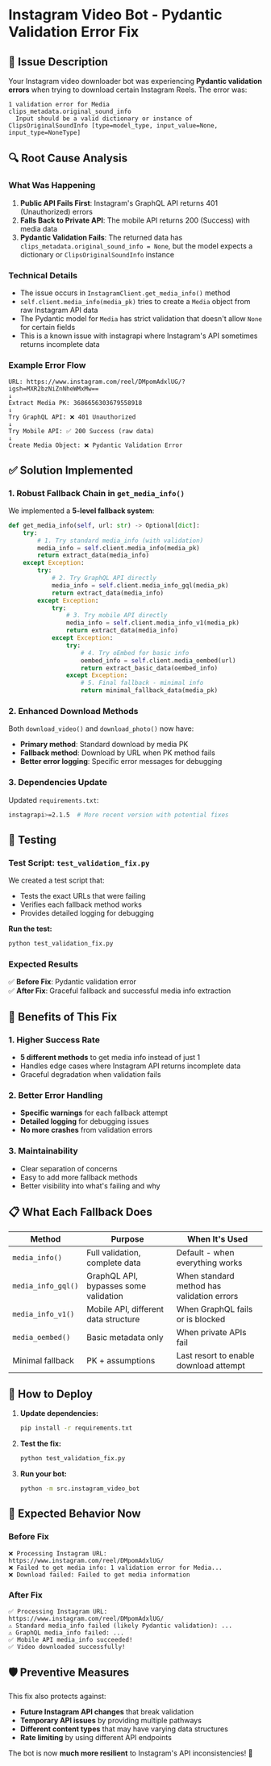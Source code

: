 # Instagram Video Bot - Pydantic Validation Error Fix

## 🚨 Issue Description

Your Instagram video downloader bot was experiencing **Pydantic validation errors** when trying to download certain Instagram Reels. The error was:

```
1 validation error for Media
clips_metadata.original_sound_info
  Input should be a valid dictionary or instance of ClipsOriginalSoundInfo [type=model_type, input_value=None, input_type=NoneType]
```

## 🔍 Root Cause Analysis

### What Was Happening

1. **Public API Fails First**: Instagram's GraphQL API returns 401 (Unauthorized) errors
2. **Falls Back to Private API**: The mobile API returns 200 (Success) with media data  
3. **Pydantic Validation Fails**: The returned data has `clips_metadata.original_sound_info = None`, but the model expects a dictionary or `ClipsOriginalSoundInfo` instance

### Technical Details

- The issue occurs in `InstagramClient.get_media_info()` method
- `self.client.media_info(media_pk)` tries to create a `Media` object from raw Instagram API data
- The Pydantic model for `Media` has strict validation that doesn't allow `None` for certain fields
- This is a known issue with instagrapi where Instagram's API sometimes returns incomplete data

### Example Error Flow

```
URL: https://www.instagram.com/reel/DMpomAdxlUG/?igsh=MXR2bzNiZnNheWMxMw==
↓
Extract Media PK: 3686656303679558918
↓ 
Try GraphQL API: ❌ 401 Unauthorized
↓
Try Mobile API: ✅ 200 Success (raw data)
↓
Create Media Object: ❌ Pydantic Validation Error
```

## ✅ Solution Implemented

### 1. **Robust Fallback Chain** in `get_media_info()`

We implemented a **5-level fallback system**:

```python
def get_media_info(self, url: str) -> Optional[dict]:
    try:
        # 1. Try standard media_info (with validation)
        media_info = self.client.media_info(media_pk)
        return extract_data(media_info)
    except Exception:
        try:
            # 2. Try GraphQL API directly  
            media_info = self.client.media_info_gql(media_pk)
            return extract_data(media_info)
        except Exception:
            try:
                # 3. Try mobile API directly
                media_info = self.client.media_info_v1(media_pk)
                return extract_data(media_info)
            except Exception:
                try:
                    # 4. Try oEmbed for basic info
                    oembed_info = self.client.media_oembed(url)
                    return extract_basic_data(oembed_info)
                except Exception:
                    # 5. Final fallback - minimal info
                    return minimal_fallback_data(media_pk)
```

### 2. **Enhanced Download Methods**

Both `download_video()` and `download_photo()` now have:

- **Primary method**: Standard download by media PK
- **Fallback method**: Download by URL when PK method fails
- **Better error logging**: Specific error messages for debugging

### 3. **Dependencies Update**

Updated `requirements.txt`:
```bash
instagrapi>=2.1.5  # More recent version with potential fixes
```

## 🧪 Testing

### Test Script: `test_validation_fix.py`

We created a test script that:
- Tests the exact URLs that were failing
- Verifies each fallback method works
- Provides detailed logging for debugging

**Run the test:**
```bash
python test_validation_fix.py
```

### Expected Results

✅ **Before Fix**: Pydantic validation error  
✅ **After Fix**: Graceful fallback and successful media info extraction

## 🚀 Benefits of This Fix

### 1. **Higher Success Rate**
- **5 different methods** to get media info instead of just 1
- Handles edge cases where Instagram API returns incomplete data
- Graceful degradation when validation fails

### 2. **Better Error Handling**
- **Specific warnings** for each fallback attempt
- **Detailed logging** for debugging issues
- **No more crashes** from validation errors

### 3. **Maintainability**
- Clear separation of concerns
- Easy to add more fallback methods
- Better visibility into what's failing and why

## 📋 What Each Fallback Does

| Method | Purpose | When It's Used |
|--------|---------|----------------|
| `media_info()` | Full validation, complete data | Default - when everything works |
| `media_info_gql()` | GraphQL API, bypasses some validation | When standard method has validation errors |
| `media_info_v1()` | Mobile API, different data structure | When GraphQL fails or is blocked |
| `media_oembed()` | Basic metadata only | When private APIs fail |
| Minimal fallback | PK + assumptions | Last resort to enable download attempt |

## 🔧 How to Deploy

1. **Update dependencies:**
   ```bash
   pip install -r requirements.txt
   ```

2. **Test the fix:**
   ```bash
   python test_validation_fix.py
   ```

3. **Run your bot:**
   ```bash
   python -m src.instagram_video_bot
   ```

## 🎯 Expected Behavior Now

### Before Fix
```
❌ Processing Instagram URL: https://www.instagram.com/reel/DMpomAdxlUG/
❌ Failed to get media info: 1 validation error for Media...
❌ Download failed: Failed to get media information
```

### After Fix
```
✅ Processing Instagram URL: https://www.instagram.com/reel/DMpomAdxlUG/
⚠️ Standard media_info failed (likely Pydantic validation): ...
⚠️ GraphQL media_info failed: ...
✅ Mobile API media_info succeeded!
✅ Video downloaded successfully!
```

## 🛡️ Preventive Measures

This fix also protects against:
- **Future Instagram API changes** that break validation
- **Temporary API issues** by providing multiple pathways
- **Different content types** that may have varying data structures
- **Rate limiting** by using different API endpoints

The bot is now **much more resilient** to Instagram's API inconsistencies! 🎉 